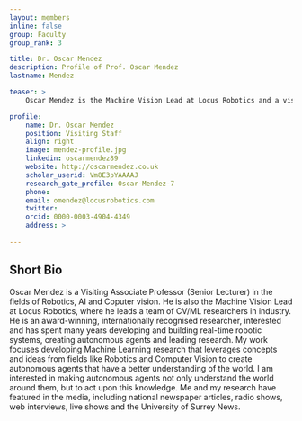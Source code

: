 ```yaml
---
layout: members
inline: false
group: Faculty
group_rank: 3

title: Dr. Oscar Mendez
description: Profile of Prof. Oscar Mendez
lastname: Mendez

teaser: >
    Oscar Mendez is the Machine Vision Lead at Locus Robotics and a visiting Associate Professor (Senior Lecturer) at the University of Surrey. He has over 10 years experience leading reseach into AI, Computer Vision and Robotics, with emphasis on perception.

profile:
    name: Dr. Oscar Mendez
    position: Visiting Staff
    align: right
    image: mendez-profile.jpg
    linkedin: oscarmendez89
    website: http://oscarmendez.co.uk
    scholar_userid: Vm8E3pYAAAAJ
    research_gate_profile: Oscar-Mendez-7
    phone: 
    email: omendez@locusrobotics.com
    twitter: 
    orcid: 0000-0003-4904-4349
    address: >
        
---
```

## Short Bio
Oscar Mendez is a Visiting Associate Professor (Senior Lecturer) in the fields of Robotics, AI and Coputer vision. He is also the Machine Vision Lead at Locus Robotics, where he leads a team of CV/ML researchers in industry. He is an award-winning, internationally recognised researcher, interested and has spent many years developing and building real-time robotic systems, creating autonomous agents and leading research. My work focuses developing Machine Learning research that leverages concepts and ideas from fields like Robotics and Computer Vision to create autonomous agents that have a better understanding of the world. I am interested in making autonomous agents not only understand the world around them, but to act upon this knowledge. Me and my research have featured in the media, including national newspaper articles, radio shows, web interviews, live shows and the University of Surrey News.